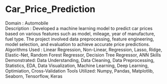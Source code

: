 # Car_Price_Prediction
 Domain : Automobile  <br />
 Description : Developed a machine learning model to predict car prices based on various features such as model,
 mileage, year of manufacture, fuel type. The project involved data preprocessing, feature engineering, model
 selection, and evaluation to achieve accurate price predictions.
 Algorithms Used : Linear Regression, Non-Linear, Regression, Lasso, Ridge, Elastic-Net, Random Forest Regressor,
 Decision Tree Regressor, ANN
 Skills Demonstrated: Data Understanding, Data Cleaning, Data Preprocessing, Statistics, EDA, Data Visualization,
 Machine Learning, Deep Learning, Optimiation, Cross-Validation
 Tools Utilized: Numpy, Pandas, Matplotlib, Seaborn, Tensorflow, Keras

